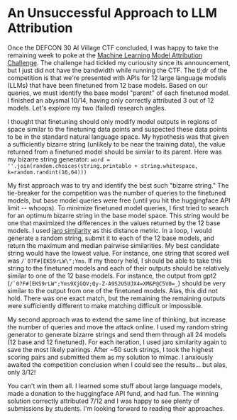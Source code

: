 # An Unsuccessful Approach to LLM Attribution

Once the DEFCON 30 AI Village CTF concluded, I was happy to take the remaining week to poke at the [Machine Learning Model Attribution Challenge](https://mlmac.io/). The challenge had tickled my curiousity since its announcement, but I just did not have the bandwidth while running the CTF. The tl;dr of the competition is that we're presented with APIs for 12 large language models (LLMs) that have been finetuned from 12 base models. Based on our queries, we must identify the base model "parent" of each finetuned model. I finished an abysmal 10/14, having only  correctly attributed 3 out of 12 models. Let's explore my two (failed) research angles.

I thought that finetuning should only modify model outputs in regions of space similar to the finetuning data points and suspected these data points to be in the standard natural language space. My hypothesis was that given a sufficiently bizarre string (unlikely to be near the training data), the value returned from a finetuned model should be similar to its parent. Here was my bizarre string generator: `word = ''.join(random.choices(string.printable + string.whitespace, k=random.randint(16,64)))`

My first approach was to try and identify the best such "bizarre string." The tie-breaker for the competition was the number of queries to the finetuned models, but base model queries were free (until you hit the huggingface API limit -- whoops). To minimize finetuned model queries, I first tried to search for an optimum bizarre string in the base model space. This string would be one that maximized the differences in the values returned by the 12 base models. I used [jaro similarity](https://www.nltk.org/api/nltk.metrics.distance.html#nltk.metrics.distance.jaro_similarity) as this distance metric. In a loop, I would generate a random string, submit it to each of the 12 base models, and return the maximum and median pairwise similarities. My best candidate string would have the lowest value. For instance, one string that scored well was ``/`0?F#[EKS9rLW\";Yms``. If my theory held, I should be able to take this string to the finetuned models and each of their outputs should be relatively similar to one of the 12 base models. For instance, the output from gpt2 (``/`0?F#[EKS9rLW";Yms9XjGQV;Qy-Z-A9S2U5UJX4=XM&P@C5V0=_``) should be very similar to the output from one of the finetuned models. Alas, this did not hold. There was one exact match, but the remaining the remaining outputs were sufficiently different to make matching difficult or impossible.

My second approach was to extend the same line of thinking, but increase the number of queries and move the attack online. I used my random string generator to generate bizarre strings and send them through all 24 models (12 base and 12 finetuned). For each iteration, I used jaro similarity again to save the most likely pairings. After ~50 such strings, I took the highest scoring pairs and submitted them as my solution to mlmac. I anxiously awaited the competition conclusion when I could see the results... but alas, only 3/12!

You can't win them all. I learned some stuff about large language models, made a donation to the huggingface API fund, and had fun. The winning solution correctly attributed 7/12 and I was happy to see plenty of submissions by students. I'm looking forward to reading their approaches.

